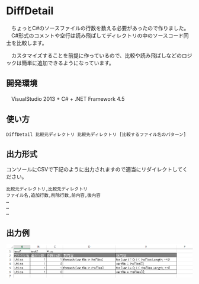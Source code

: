 # DiffDetail

　ちょっとC#のソースファイルの行数を数える必要があったので作りました。
　C#形式のコメントや空行は読み飛ばしてディレクトリの中のソースコード同士を比較します。

　カスタマイズすることを前提に作っているので、比較や読み飛ばしなどのロジックは簡単に追加できるようになっています。

## 開発環境

　VisualStudio 2013 + C# + .NET Framework 4.5

## 使い方

    DiffDetail 比較元ディレクトリ 比較先ディレクトリ [比較するファイル名のパターン]

## 出力形式

コンソールにCSVで下記のように出力されますので適当にリダイレクトしてください。

    比較元ディレクトリ,比較先ディレクトリ
    ファイル名,追加行数,削除行数,前内容,後内容
    …
    …
    …

## 出力例

![出力例](resources/sample.png)
